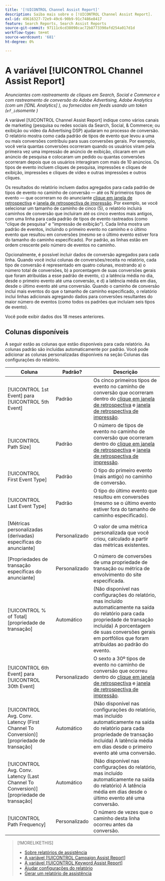 ```yaml
---
title: '[!UICONTROL Channel Assist Report]'
description: Saiba mais sobre o [!UICONTROL Channel Assist Report].
exl-id: 49616327-72e9-49c6-90b9-91c7486e8417
feature: Search Reports, Search Assist Reports
source-git-commit: 97111c6cd38098cac72b8773390afd254a017d1d
workflow-type: tm+mt
source-wordcount: '681'
ht-degree: 0%

---
```


# A variável [!UICONTROL Channel Assist Report]

*Anunciantes com rastreamento de cliques em Search, Social e Commerce e com rastreamento de conversão do Adobe Advertising, Adobe Analytics (com um [!DNL Analytics] ), ou fornecidos em feeds usando um token (`ef_id`somente )*

A variável [!UICONTROL Channel Assist Report] indique como vários canais de marketing (pesquisa ou redes sociais da Search, Social, &amp; Commerce; ou exibição ou vídeo da Advertising DSP) ajudaram no processo de conversão. O relatório mostra como cada padrão de tipos de evento que levou a uma ou mais conversões contribuiu para suas conversões gerais. Por exemplo, você veria quantas conversões ocorreram quando os usuários viram pela primeira vez uma impressão de anúncio de exibição, clicaram em um anúncio de pesquisa e colocaram um pedido ou quantas conversões ocorreram depois que os usuários interagiram com mais de 10 anúncios. Os tipos de evento incluem cliques de pesquisa, impressões e cliques de exibição, impressões e cliques de vídeo e outras impressões e outros cliques. <!-- [DSP metrics may show up as "Other Path Length (<length>)" or empty; we're supposed to fill in more values for DSP at some point.] -->

Os resultados do relatório incluem dados agregados para cada padrão de tipos de evento no caminho de conversão — até os N primeiros tipos de evento — que ocorreram no do anunciante [clique em janela de retrospectiva](/help/search-social-commerce/glossary.md#c-d) e [janela de retrospectiva de impressão](/help/search-social-commerce/glossary.md#i-j). Por exemplo, se você selecionar um tamanho de caminho de cinco (5), o relatório incluirá caminhos de conversão que incluíram até os cinco eventos mais antigos, com uma linha para cada padrão de tipos de evento rastreados (como &quot;clique de pesquisa&quot; e &quot;impressão de exibição&quot;). Cada linha mostra um padrão de eventos, incluindo o primeiro evento no caminho e o último evento que resultou em conversões (mesmo se o último evento estiver fora do tamanho do caminho especificado). Por padrão, as linhas estão em ordem crescente pelo número de eventos no caminho.

Opcionalmente, é possível incluir dados de conversão agregados para cada linha. Quando você inclui colunas de conversões/receita no relatório, cada tipo de conversão é representado em quatro colunas, mostrando a) o número total de conversões, b) a porcentagem de suas conversões gerais que foram atribuídas a esse padrão de evento, c) a latência média no dia, desde o primeiro evento até uma conversão, e d) a latência média em dias, desde o último evento até uma conversão. Quando o caminho de conversão inclui mais eventos do que o tamanho de caminho especificado, o relatório inclui linhas adicionais agregando dados para conversões resultantes do maior número de eventos (como todos os padrões que incluíam seis tipos de evento).

Você pode exibir dados dos 18 meses anteriores.

## Colunas disponíveis

A seguir estão as colunas que estão disponíveis para cada relatório. As colunas padrão são incluídas automaticamente por padrão. Você pode adicionar as colunas personalizadas disponíveis na seção Colunas das configurações do relatório.

| Coluna | Padrão? | Descrição |
| ---- | ---- | ---- |
| [!UICONTROL 1st Event] para [!UICONTROL 5th Event] | Padrão | Os cinco primeiros tipos de evento no caminho de conversão que ocorreram dentro do [clique em janela de retrospectiva](/help/search-social-commerce/glossary.md#c-d) e [janela de retrospectiva de impressão](/help/search-social-commerce/glossary.md#i-j). |
| [!UICONTROL Path Size] | Padrão | O número de tipos de evento no caminho de conversão que ocorreram dentro do [clique em janela de retrospectiva](/help/search-social-commerce/glossary.md#c-d) e [janela de retrospectiva de impressão](/help/search-social-commerce/glossary.md#i-j). |
| [!UICONTROL First Event Type] | Padrão | O tipo do primeiro evento (mais antigo) no caminho de conversão. |
| [!UICONTROL Last Event Type] | Padrão | O tipo do último evento que resultou em conversões (mesmo se o último evento estiver fora do tamanho de caminho especificado). |
| \[Métricas personalizadas (derivadas) específicas do anunciante\] | Personalizado | O valor de uma métrica personalizada que você criou, calculado a partir das métricas existentes. |
| \[Propriedades de transação específicas do anunciante\] | Personalizado | O número de conversões de uma propriedade de transação ou métrica de envolvimento do site especificada. |
| [!UICONTROL % of Total] \[propriedade de transação\] | Automático | (Não disponível nas configurações do relatório, mas incluído automaticamente na saída do relatório para cada propriedade de transação incluída) A porcentagem de suas conversões gerais em portfólios que foram atribuídas ao padrão do evento. |
| [!UICONTROL 6th Event] para [!UICONTROL 30th Event] | Personalizado | O sexto a 30º tipos de evento no caminho de conversão que ocorreu dentro do [clique em janela de retrospectiva](/help/search-social-commerce/glossary.md#c-d) e [janela de retrospectiva de impressão](/help/search-social-commerce/glossary.md#i-j). |
| [!UICONTROL Avg. Conv. Latency (First Channel To Conversion)] \[propriedade de transação\] | Automático | (Não disponível nas configurações do relatório, mas incluído automaticamente na saída do relatório para cada propriedade de transação incluída) A latência média em dias desde o primeiro evento até uma conversão. |
| [!UICONTROL Avg. Conv. Latency (Last Channel To Conversion)] \[propriedade de transação\] | Automático | (Não disponível nas configurações do relatório, mas incluído automaticamente na saída do relatório) A latência média em dias desde o último evento até uma conversão. |
| [!UICONTROL Path Frequency] | Personalizado | O número de vezes que o caminho desta linha ocorreu antes da conversão. |

>[!MORELIKETHIS]
>
>* [Sobre relatórios de assistência](assist-report-about.md)
>* [A variável [!UICONTROL Campaign Assist Report]](campaign-assist-report.md)
>* [A variável [!UICONTROL Keyword Assist Report]](keyword-assist-report.md)
>* [Ajudar configurações do relatório](assist-report-settings.md)
>* [Gerar um relatório de assistência](assist-report-generate.md)
